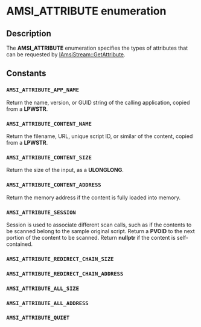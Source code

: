 # AMSI_ATTRIBUTE enumeration

## Description

The **AMSI_ATTRIBUTE** enumeration specifies the types of attributes that can be requested by [IAmsiStream::GetAttribute](https://learn.microsoft.com/windows/desktop/api/amsi/nf-amsi-iamsistream-getattribute).

## Constants

### `AMSI_ATTRIBUTE_APP_NAME`

Return the name, version, or GUID string of the calling application, copied from a **LPWSTR**.

### `AMSI_ATTRIBUTE_CONTENT_NAME`

Return the filename, URL, unique script ID, or similar of the content, copied from a **LPWSTR**.

### `AMSI_ATTRIBUTE_CONTENT_SIZE`

Return the size of the input, as a **ULONGLONG**.

### `AMSI_ATTRIBUTE_CONTENT_ADDRESS`

Return the memory address if the content is fully loaded into memory.

### `AMSI_ATTRIBUTE_SESSION`

Session is used to associate different scan calls, such as if the contents to be scanned belong to the sample original script. Return a **PVOID** to the next portion of the content to be scanned. Return **nullptr** if the content is self-contained.

### `AMSI_ATTRIBUTE_REDIRECT_CHAIN_SIZE`

### `AMSI_ATTRIBUTE_REDIRECT_CHAIN_ADDRESS`

### `AMSI_ATTRIBUTE_ALL_SIZE`

### `AMSI_ATTRIBUTE_ALL_ADDRESS`

### `AMSI_ATTRIBUTE_QUIET`